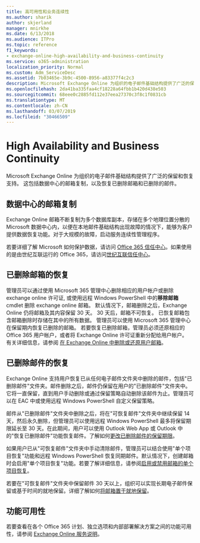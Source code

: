 ```yaml
---
title: 高可用性和业务连续性
ms.author: sharik
author: skjerland
manager: mnirkhe
ms.date: 6/13/2018
ms.audience: ITPro
ms.topic: reference
f1_keywords:
- exchange-online-high-availability-and-business-continuity
ms.service: o365-administration
localization_priority: Normal
ms.custom: Adm_ServiceDesc
ms.assetid: 7b03465e-3b9c-4500-8956-a83377f4c2c3
description: Microsoft Exchange Online 为组织的电子邮件基础结构提供了广泛的保留和恢复支持。 这包括数据中心的邮箱复制，以及恢复已删除邮箱和已删除的邮件。
ms.openlocfilehash: 2da41ba335faa4cf18228a64fbb1b420d438e503
ms.sourcegitcommit: 68eee0c2885fd112e37eea27370c3f8c1f0831cb
ms.translationtype: MT
ms.contentlocale: zh-CN
ms.lasthandoff: 03/07/2019
ms.locfileid: "30466509"
---
```

# <a name="high-availability-and-business-continuity"></a>High Availability and Business Continuity

Microsoft Exchange Online 为组织的电子邮件基础结构提供了广泛的保留和恢复支持。 这包括数据中心的邮箱复制，以及恢复已删除邮箱和已删除的邮件。
  
## <a name="mailbox-replication-at-data-centers"></a>数据中心的邮箱复制

Exchange Online 邮箱不断复制为多个数据库副本，存储在多个地理位置分散的 Microsoft 数据中心内，以便在本地邮件基础结构出现故障的情况下，能够为客户提供数据恢复功能。对于大规模的故障，启动服务连续性管理程序。
  
若要详细了解 Microsoft 如何保护数据，请访问 [Office 365 信任中心](https://go.microsoft.com/fwlink/p/?LinkId=299135)。如果使用的是由世纪互联运行的 Office 365，请访问[世纪互联信任中心](http://www.21vbluecloud.com/office365/trustcenter/onlineservices.mdl)。
  
## <a name="deleted-mailbox-recovery"></a>已删除邮箱的恢复

管理员可以通过使用 Microsoft 365 管理中心删除相应的用户帐户或删除 exchange online 许可证, 或使用远程 Windows PowerShell 中的**移除邮箱**cmdlet 删除 exchange online 邮箱。 默认情况下，邮箱删除之后，Exchange Online 仍将邮箱及其内容保留 30 天。 30 天后，邮箱不可恢复。 已恢复邮箱包含邮箱删除时存储在其中的所有数据。 管理员可以使用 Microsoft 365 管理中心在保留期内恢复已删除的邮箱。 若要恢复已删除邮箱，管理员必须还原相应的 Office 365 用户帐户，或者将 Exchange Online 许可证重新分配给用户帐户。 有关详细信息，请参阅 [在 Exchange Online 中删除或还原用户邮箱](https://go.microsoft.com/fwlink/p/?LinkId=286992)。
  
## <a name="deleted-item-recovery"></a>已删除邮件的恢复

Exchange Online 支持用户恢复已从任何电子邮件文件夹中删除的邮件，包括"已删除邮件"文件夹。邮件删除之后，邮件仍保留在用户的"已删除邮件"文件夹中。它将一直保留，直到用户手动删除或通过保留策略自动删除该邮件为止。管理员可以在 EAC 中或使用远程 Windows PowerShell 自定义保留策略。
  
邮件从"已删除邮件"文件夹中删除之后，将在"可恢复邮件"文件夹中继续保留 14 天，然后永久删除，但管理员可以使用远程 Windows PowerShell 最多将保留期限延长至 30 天。在此期间，用户可以使用 Outlook Web App 或 Outlook 中的"恢复已删除邮件"功能恢复邮件。了解如何[更改已删除邮件的保留期限](https://go.microsoft.com/fwlink/p/?LinkId=286940)。
  
如果用户已从"可恢复邮件"文件夹中手动清除邮件，管理员可以结合使用"单个项目恢复"功能和远程 Windows PowerShell 恢复同期邮件。默认情况下，创建邮箱时会启用"单个项目恢复"功能。若要了解详细信息，请参阅[启用或禁用邮箱的单个项目恢复](https://go.microsoft.com/fwlink/p/?LinkID=286941)。
  
若要在"可恢复邮件"文件夹中保留邮件 30 天以上，组织可以实现长期电子邮件保留或基于时间的就地保留。详细了解如何[将邮箱置于就地保留](https://go.microsoft.com/fwlink/p/?LinkId=271746)。
  
## <a name="feature-availability"></a>功能可用性

若要查看在各个 Office 365 计划、独立选项和内部部署解决方案之间的功能可用性，请参阅 [Exchange Online 服务说明](exchange-online-service-description.md)。
  

